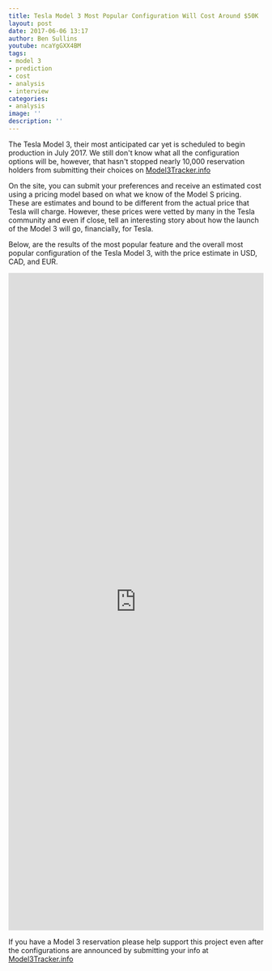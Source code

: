 ```yaml
---
title: Tesla Model 3 Most Popular Configuration Will Cost Around $50K
layout: post
date: 2017-06-06 13:17
author: Ben Sullins
youtube: ncaYgGXX4BM
tags:
- model 3
- prediction
- cost
- analysis
- interview
categories:
- analysis
image: ''
description: ''
---
```



The Tesla Model 3, their most anticipated car yet is scheduled to begin production in July 2017. We still don't know what all the configuration options will be, however, that hasn't stopped nearly 10,000 reservation holders from submitting their choices on [Model3Tracker.info](https://Model3Tracker.info)

On the site, you can submit your preferences and receive an estimated cost using a pricing model based on what we know of the Model S pricing. These are estimates and bound to be different from the actual price that Tesla will charge. However, these prices were vetted by many in the Tesla community and even if close, tell an interesting story about how the launch of the Model 3 will go, financially, for Tesla.

Below, are the results of the most popular feature and the overall most popular configuration of the Tesla Model 3, with the price estimate in USD, CAD, and EUR.

<iframe frameborder="0" marginheight="0" marginwidth="0" allowtransparency="true" class="tableauViz" style="display: block; width: 100%; height: 1300; margin: 0px; padding: 0px; border: none;" width="100%" height="1300" src="https://public.tableau.com/views/m3-features-popular/viz?:embed=y&:showVizHome=no&:hoswidtt_url=https%3A%2F%2Fpublic.tableau.com%2F&:tabs=yes&:toolbar=yes&:animate_transition=yes&:display_static_image=no&:display_spinner=no&:display_overlay=yes&:display_count=yes"></iframe>

If you have a Model 3 reservation please help support this project even after the configurations are announced by submitting your info at [Model3Tracker.info](https://Model3Tracker.info)


